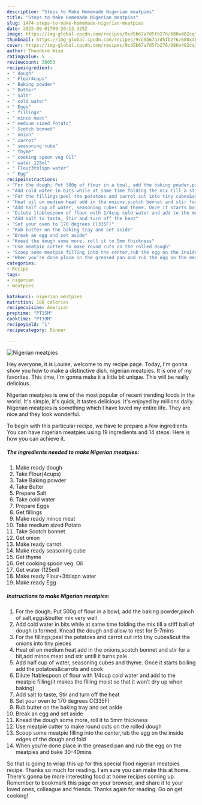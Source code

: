 ```yaml
---
description: "Steps to Make Homemade Nigerian meatpies"
title: "Steps to Make Homemade Nigerian meatpies"
slug: 1474-steps-to-make-homemade-nigerian-meatpies
date: 2022-09-01T09:20:13.325Z
image: https://img-global.cpcdn.com/recipes/9cd5b67a7d5fb276/680x482cq70/nigerian-meatpies-recipe-main-photo.jpg
thumbnail: https://img-global.cpcdn.com/recipes/9cd5b67a7d5fb276/680x482cq70/nigerian-meatpies-recipe-main-photo.jpg
cover: https://img-global.cpcdn.com/recipes/9cd5b67a7d5fb276/680x482cq70/nigerian-meatpies-recipe-main-photo.jpg
author: Theodore Wise
ratingvalue: 5
reviewcount: 38053
recipeingredient:
- " dough"
- " Flour4cups"
- " Baking powder"
- " Butter"
- " Salt"
- " cold water"
- " Eggs"
- " fillings"
- " mince meat"
- " medium sized Potato"
- " Scotch bonnet"
- " onion"
- " carrot"
- " seasoning cube"
- " thyme"
- " cooking spoon veg Oil"
- " water 125ml"
- " Flour3tblspn water"
- " Egg"
recipeinstructions:
- "For the dough; Put 500g of flour in a bowl, add the baking powder,pinch of salt,eggs&amp;butter mix very well"
- "Add cold water in bits while at same time folding the mix till a stiff ball of dough is formed. Knead the dough and allow to rest for 5-7mins"
- "For the fillings;peel the potatoes and carrot cut into tiny cubes&amp;cut the onions into tiny pieces"
- "Heat oil on medium heat add in the onions,scotch bonnet and stir for a bit,add mince meat and stir untill it turns pale"
- "Add half cup of water, seasoning cubes and thyme. Once it starts boiling add the potatoes&amp;carrots and cook"
- "Dilute 1tablespoon of flour with 1/4cup cold water and add to the meatpie filling(it makes the filling moist so that it won’t dry up when baking)"
- "Add salt to taste, Stir and turn off the heat"
- "Set your oven to 170 degrees C(335F)"
- "Rub butter on the baking tray and set aside"
- "Break an egg and set aside"
- "Knead the dough some more, roll it to 5mm thickness"
- "Use meatpie cutter to make round cuts on the rolled dough"
- "Scoop some meatpie filling into the center,rub the egg on the inside edges of the dough and fold"
- "When you’re done place in the greased pan and rub the egg on the meatpies and bake 30-40mins"
categories:
- Recipe
tags:
- nigerian
- meatpies

katakunci: nigerian meatpies 
nutrition: 188 calories
recipecuisine: American
preptime: "PT15M"
cooktime: "PT39M"
recipeyield: "1"
recipecategory: Dinner

---
```



![Nigerian meatpies](https://img-global.cpcdn.com/recipes/9cd5b67a7d5fb276/680x482cq70/nigerian-meatpies-recipe-main-photo.jpg)

Hey everyone, it is Louise, welcome to my recipe page. Today, I'm gonna show you how to make a distinctive dish, nigerian meatpies. It is one of my favorites. This time, I'm gonna make it a little bit unique. This will be really delicious.

Nigerian meatpies is one of the most popular of recent trending foods in the world. It's simple, it's quick, it tastes delicious. It's enjoyed by millions daily. Nigerian meatpies is something which I have loved my entire life. They are nice and they look wonderful.




To begin with this particular recipe, we have to prepare a few ingredients. You can have nigerian meatpies using 19 ingredients and 14 steps. Here is how you can achieve it.

<!--inarticleads1-->

##### The ingredients needed to make Nigerian meatpies:

1. Make ready  dough
1. Take  Flour(4cups)
1. Take  Baking powder
1. Take  Butter
1. Prepare  Salt
1. Take  cold water
1. Prepare  Eggs
1. Get  fillings
1. Make ready  mince meat
1. Take  medium sized Potato
1. Take  Scotch bonnet
1. Get  onion
1. Make ready  carrot
1. Make ready  seasoning cube
1. Get  thyme
1. Get  cooking spoon veg. Oil
1. Get  water (125ml)
1. Make ready  Flour+3tblspn water
1. Make ready  Egg




<!--inarticleads2-->

##### Instructions to make Nigerian meatpies:

1. For the dough; Put 500g of flour in a bowl, add the baking powder,pinch of salt,eggs&amp;butter mix very well
1. Add cold water in bits while at same time folding the mix till a stiff ball of dough is formed. Knead the dough and allow to rest for 5-7mins
1. For the fillings;peel the potatoes and carrot cut into tiny cubes&amp;cut the onions into tiny pieces
1. Heat oil on medium heat add in the onions,scotch bonnet and stir for a bit,add mince meat and stir untill it turns pale
1. Add half cup of water, seasoning cubes and thyme. Once it starts boiling add the potatoes&amp;carrots and cook
1. Dilute 1tablespoon of flour with 1/4cup cold water and add to the meatpie filling(it makes the filling moist so that it won’t dry up when baking)
1. Add salt to taste, Stir and turn off the heat
1. Set your oven to 170 degrees C(335F)
1. Rub butter on the baking tray and set aside
1. Break an egg and set aside
1. Knead the dough some more, roll it to 5mm thickness
1. Use meatpie cutter to make round cuts on the rolled dough
1. Scoop some meatpie filling into the center,rub the egg on the inside edges of the dough and fold
1. When you’re done place in the greased pan and rub the egg on the meatpies and bake 30-40mins




So that is going to wrap this up for this special food nigerian meatpies recipe. Thanks so much for reading. I am sure you can make this at home. There's gonna be more interesting food at home recipes coming up. Remember to bookmark this page on your browser, and share it to your loved ones, colleague and friends. Thanks again for reading. Go on get cooking!
